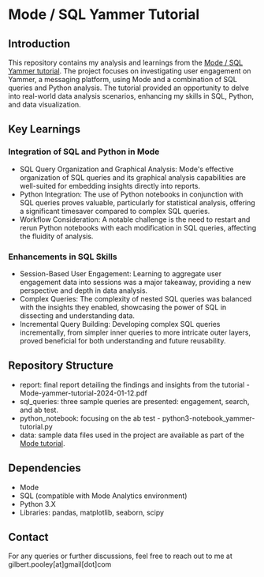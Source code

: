 # Mode / SQL Yammer Tutorial

## Introduction
This repository contains my analysis and learnings from the [Mode / SQL Yammer tutorial](https://mode.com/sql-tutorial/a-drop-in-user-engagement). The project focuses on investigating user engagement on Yammer, a messaging platform, using Mode and a combination of SQL queries and Python analysis. The tutorial provided an opportunity to delve into real-world data analysis scenarios, enhancing my skills in SQL, Python, and data visualization.

## Key Learnings
### Integration of SQL and Python in Mode
* SQL Query Organization and Graphical Analysis: Mode's effective organization of SQL queries and its graphical analysis capabilities are well-suited for embedding insights directly into reports.
* Python Integration: The use of Python notebooks in conjunction with SQL queries proves valuable, particularly for statistical analysis, offering a significant timesaver compared to complex SQL queries.
* Workflow Consideration: A notable challenge is the need to restart and rerun Python notebooks with each modification in SQL queries, affecting the fluidity of analysis.
### Enhancements in SQL Skills
* Session-Based User Engagement: Learning to aggregate user engagement data into sessions was a major takeaway, providing a new perspective and depth in data analysis.
* Complex Queries: The complexity of nested SQL queries was balanced with the insights they enabled, showcasing the power of SQL in dissecting and understanding data.
* Incremental Query Building: Developing complex SQL queries incrementally, from simpler inner queries to more intricate outer layers, proved beneficial for both understanding and future reusability.

## Repository Structure
* report: final report detailing the findings and insights from the tutorial - Mode-yammer-tutorial-2024-01-12.pdf
* sql_queries: three sample queries are presented: engagement, search, and ab test.
* python_notebook: focusing on the ab test - python3-notebook_yammer-tutorial.py
* data: sample data files used in the project are available as part of the [Mode tutorial](https://mode.com/sql-tutorial/a-drop-in-user-engagement).


## Dependencies
* Mode
* SQL (compatible with Mode Analytics environment)
* Python 3.X
* Libraries: pandas, matplotlib, seaborn, scipy

## Contact
For any queries or further discussions, feel free to reach out to me at gilbert.pooley[at]gmail[dot]com
